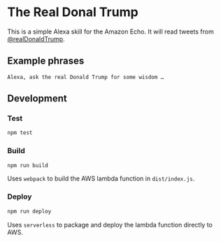 # The Real Donal Trump

This is a simple Alexa skill for the Amazon Echo. It will read tweets from [@realDonaldTrump](https://twitter.com/realDonaldTrump).

## Example phrases
```
Alexa, ask the real Donald Trump for some wisdom …
```

## Development

### Test

```bash
npm test
```

### Build

```bash
npm run build
```

Uses `webpack` to build the AWS lambda function in `dist/index.js`.

### Deploy

```bash
npm run deploy
```

Uses `serverless` to package and deploy the lambda function directly to AWS.
